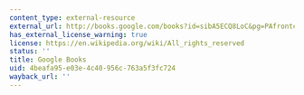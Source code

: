 ```yaml
---
content_type: external-resource
external_url: http://books.google.com/books?id=sibA5ECQ8LoC&pg=PAfrontcover
has_external_license_warning: true
license: https://en.wikipedia.org/wiki/All_rights_reserved
status: ''
title: Google Books
uid: 4beafa95-e03e-4c40-956c-763a5f3fc724
wayback_url: ''
---
```


